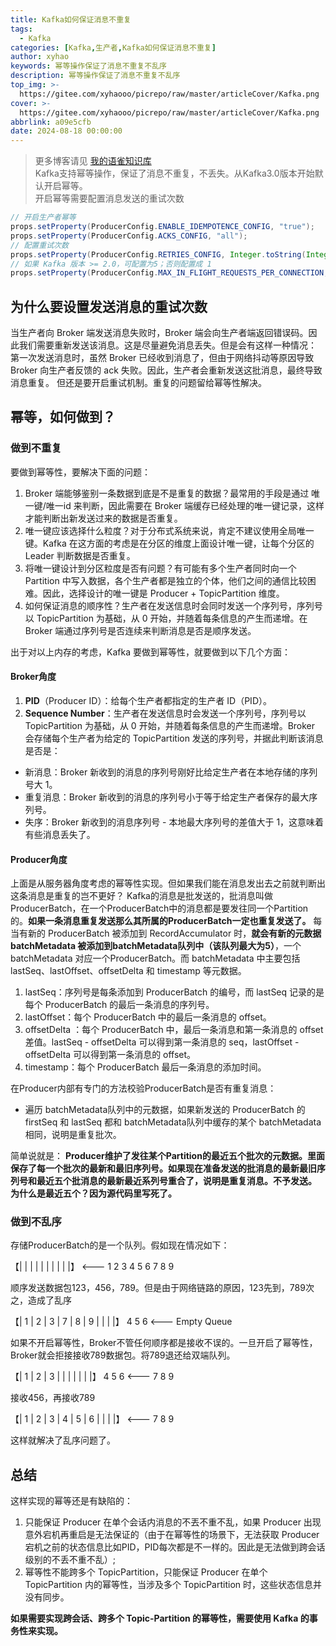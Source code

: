```yaml
---
title: Kafka如何保证消息不重复
tags:
  - Kafka
categories: [Kafka,生产者,Kafka如何保证消息不重复]
author: xyhao
keywords: 幂等操作保证了消息不重复不乱序
description: 幂等操作保证了消息不重复不乱序
top_img: >-
  https://gitee.com/xyhaooo/picrepo/raw/master/articleCover/Kafka.png
cover: >-
  https://gitee.com/xyhaooo/picrepo/raw/master/articleCover/Kafka.png
abbrlink: a09e5cfb
date: 2024-08-18 00:00:00
---
```




> 更多博客请见 [我的语雀知识库](https://www.yuque.com/u41117719/xd1qgc)  
Kafka支持幂等操作，保证了消息不重复，不丢失。从Kafka3.0版本开始默认开启幂等。  
开启幂等需要配置消息发送的重试次数


```java
// 开启生产者幂等
props.setProperty(ProducerConfig.ENABLE_IDEMPOTENCE_CONFIG, "true"); 
props.setProperty(ProducerConfig.ACKS_CONFIG, "all"); 
// 配置重试次数
props.setProperty(ProducerConfig.RETRIES_CONFIG, Integer.toString(Integer.MAX_VALUE)); 
// 如果 Kafka 版本 >= 2.0，可配置为5；否则配置成 1
props.setProperty(ProducerConfig.MAX_IN_FLIGHT_REQUESTS_PER_CONNECTION, "5"); 
```


## 为什么要设置发送消息的重试次数
当生产者向 Broker 端发送消息失败时，Broker 端会向生产者端返回错误码。因此我们需要重新发送该消息。这是尽量避免消息丢失。但是会有这样一种情况：
第一次发送消息时，虽然 Broker 已经收到消息了，但由于网络抖动等原因导致 Broker 向生产者反馈的 ack 失败。因此，生产者会重新发送这批消息，最终导致消息重复。
但还是要开启重试机制。重复的问题留给幂等性解决。

## 幂等，如何做到？
### 做到不重复
要做到幂等性，要解决下面的问题：

1. Broker 端能够鉴别一条数据到底是不是重复的数据？最常用的手段是通过 唯一键/唯一id 来判断，因此需要在 Broker 端缓存已经处理的唯一键记录，这样才能判断出新发送过来的数据是否重复。
2. 唯一键应该选择什么粒度？对于分布式系统来说，肯定不建议使用全局唯一键。Kafka 在这方面的考虑是在分区的维度上面设计唯一键，让每个分区的 Leader 判断数据是否重复。
3. 将唯一键设计到分区粒度是否有问题？有可能有多个生产者同时向一个 Partition 中写入数据，各个生产者都是独立的个体，他们之间的通信比较困难。因此，选择设计的唯一键是 Producer + TopicPartition 维度。
4. 如何保证消息的顺序性？生产者在发送信息时会同时发送一个序列号，序列号以 TopicPartition 为基础，从 0 开始，并随着每条信息的产生而递增。在 Broker 端通过序列号是否连续来判断消息是否是顺序发送。

出于对以上内存的考虑，Kafka 要做到幂等性，就要做到以下几个方面：
#### Broker角度

1. **PID**（Producer ID）：给每个生产者都指定的生产者 ID（PID）。
2. **Sequence Number**：生产者在发送信息时会发送一个序列号，序列号以 TopicPartition 为基础，从 0 开始，并随着每条信息的产生而递增。Broker 会存储每个生产者为给定的 TopicPartition 发送的序列号，并据此判断该消息是否是：
- 新消息：Broker 新收到的消息的序列号刚好比给定生产者在本地存储的序列号大 1。
- 重复消息：Broker 新收到的消息的序列号小于等于给定生产者保存的最大序列号。
- 失序：Broker 新收到的消息序列号 - 本地最大序列号的差值大于 1，这意味着有些消息丢失了。


#### Producer角度
上面是从服务器角度考虑的幂等性实现。但如果我们能在消息发出去之前就判断出这条消息是重复的岂不更好？
Kafka的消息是批发送的，批消息叫做ProducerBatch，在一个ProducerBatch中的消息都是要发往同一个Partition的。**如果一条消息重复发送那么其所属的ProducerBatch一定也重复发送了。**
每当有新的 ProducerBatch 被添加到 RecordAccumulator 时，**就会有新的元数据 batchMetadata 被添加到batchMetadata队列中（该队列最大为5）**，一个batchMetadata 对应一个ProducerBatch。而 batchMetadata 中主要包括lastSeq、lastOffset、offsetDelta 和 timestamp 等元数据。

1. lastSeq：序列号是每条添加到 ProducerBatch 的编号，而 lastSeq 记录的是每个 ProducerBatch 的最后一条消息的序列号。
2. lastOffset：每个 ProducerBatch 中的最后一条消息的 offset。
3. offsetDelta ：每个 ProducerBatch 中，最后一条消息和第一条消息的 offset 差值。lastSeq - offsetDelta 可以得到第一条消息的 seq，lastOffset - offsetDelta 可以得到第一条消息的 offset。
4. timestamp：每个 ProducerBatch 最后一条消息的添加时间。

在Producer内部有专门的方法校验ProducerBatch是否有重复消息：

- 遍历 batchMetadata队列中的元数据，如果新发送的 ProducerBatch 的 firstSeq 和 lastSeq 都和 batchMetadata队列中缓存的某个 batchMetadata 相同，说明是重复批次。

简单说就是：
**Producer维护了发往某个Partition的最近五个批次的元数据。里面保存了每一个批次的最新和最旧序列号。如果现在准备发送的批消息的最新最旧序列号和最近五个批消息的最新最近系列号重合了，说明是重复消息。不予发送。**
**为什么是最近五个？因为源代码里写死了。**




### 做到不乱序
存储ProducerBatch的是一个队列。假如现在情况如下：

【|  |  |  |  |  |  |  |  |  |】                       <--- 1 2 3 4 5 6 7 8 9

顺序发送数据包123，456，789。但是由于网络链路的原因，123先到，789次之，造成了乱序

【| 1 | 2 | 3 | 7 | 8 | 9 |  |  |  |】 4 5 6   <--- Empty Queue

如果不开启幂等性，Broker不管任何顺序都是接收不误的。一旦开启了幂等性，Broker就会拒接接收789数据包。将789退还给双端队列。

【| 1 | 2 | 3 |  |  |  |  |  |  |】 4 5 6         <---                  7 8 9

接收456，再接收789

【| 1 | 2 | 3 | 4 | 5 | 6 |  |  |  |】            <---                  7 8 9

这样就解决了乱序问题了。

## 总结
这样实现的幂等还是有缺陷的：

1. 只能保证 Producer 在单个会话内消息的不丟不重不乱，如果 Producer 出现意外宕机再重启是无法保证的（由于在幂等性的场景下，无法获取 Producer 宕机之前的状态信息比如PID，PID每次都是不一样的。因此是无法做到跨会话级别的不丢不重不乱）;
2. 幂等性不能跨多个 TopicPartition，只能保证 Producer 在单个 TopicPartition 内的幂等性，当涉及多个 TopicPartition 时，这些状态信息并没有同步。

**如果需要实现跨会话、跨多个 Topic-Partition 的幂等性，需要使用 Kafka 的事务性来实现。**

